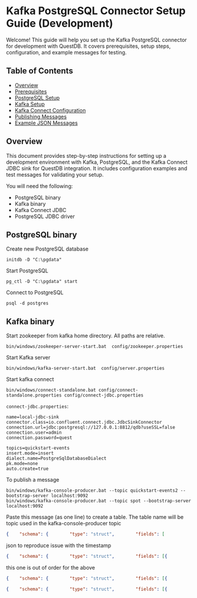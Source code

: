 # Kafka PostgreSQL Connector Setup Guide (Development)

Welcome! This guide will help you set up the Kafka PostgreSQL connector for development with QuestDB. It covers prerequisites, setup steps, configuration, and example messages for testing.

## Table of Contents
- [Overview](#overview)
- [Prerequisites](#prerequisites)
- [PostgreSQL Setup](#postgresql-setup)
- [Kafka Setup](#kafka-setup)
- [Kafka Connect Configuration](#kafka-connect-configuration)
- [Publishing Messages](#publishing-messages)
- [Example JSON Messages](#example-json-messages)

## Overview
This document provides step-by-step instructions for setting up a development environment with Kafka, PostgreSQL, and the Kafka Connect JDBC sink for QuestDB integration. It includes configuration examples and test messages for validating your setup.

You will need the following:

- PostgreSQL binary
- Kafka binary
- Kafka Connect JDBC
- PostgreSQL JDBC driver

## PostgreSQL binary

Create new PostgreSQL database

```shell script
initdb -D "C:\pgdata"
```

Start PostgreSQL

```shell script
pg_ctl -D "C:\pgdata" start
```

Connect to PostgreSQL

```shell script
psql -d postgres
```

## Kafka binary

Start zookeeper from kafka home directory. All paths are relative.

```shell script
bin/windows/zookeeper-server-start.bat  config/zookeeper.properties
```

Start Kafka server

```shell script
bin/windows/kafka-server-start.bat  config/server.properties
```

Start kafka connect

```shell script
bin/windows/connect-standalone.bat config/connect-standalone.properties config/connect-jdbc.properties
```

`connect-jdbc.properties`:

```properties
name=local-jdbc-sink
connector.class=io.confluent.connect.jdbc.JdbcSinkConnector
connection.url=jdbc:postgresql://127.0.0.1:8812/qdb?useSSL=false
connection.user=admin
connection.password=quest

topics=quickstart-events
insert.mode=insert
dialect.name=PostgreSqlDatabaseDialect
pk.mode=none
auto.create=true
```

To publish a message

```shell
bin/windows/kafka-console-producer.bat --topic quickstart-events2 --bootstrap-server localhost:9092
bin/windows/kafka-console-producer.bat --topic spot --bootstrap-server localhost:9092
```

Paste this message (as one line) to create a table. The table name will be topic
used in the kafka-console-producer topic

<!-- prettier-ignore -->
```json
{    "schema": {        "type": "struct",        "fields": [            {                "type": "boolean",                "optional": false,               "field": "flag"            },            {                "type": "int8",                "optional": false,                "field": "id8"           },           {                "type": "int16",                "optional": false,                "field": "id16"            },            {                "type":"int32",                "optional": false,                "field": "id32"            },          {                  "type": "int64",               "optional": false,                "field": "id64"            },            {                "type": "float",                "optional": false,                "field": "idFloat"            },            {                "type": "double",                "optional": false,                "field": "idDouble"            },              {                "type": "string",                "optional": true,                "field": "msg"            }      ],        "optional": false,        "name": "msgschema"    },    "payload": {        "flag": false,        "id8": 222,        "id16": 222,        "id32": 222,        "id64": 222,        "idFloat": 222.0,        "idDouble": 333.0,               "msg": "hi"  }}
```

json to reproduce issue with the timestamp

<!-- prettier-ignore -->
```json
{    "schema": {        "type": "struct",        "fields": [{            "type": "int32",            "optional": true,            "field": "c1"        }, {            "type": "string",            "optional": true,            "field": "c2"        }, {            "type": "int64",            "optional": false,            "name": "org.apache.kafka.connect.data.Timestamp",            "version": 1,            "field": "create_ts"        }, {            "type": "int64",            "optional": false,            "name": "org.apache.kafka.connect.data.Timestamp",            "version": 1,            "field": "update_ts"        }],        "optional": false,        "name": "foobar"    },    "payload": {        "c1": 10000,        "c2": "bar",        "create_ts": 1501834166000,        "update_ts": 1501834166000    }}
```

this one is out of order for the above

<!-- prettier-ignore -->
```json
{    "schema": {        "type": "struct",        "fields": [{            "type": "int32",            "optional": true,            "field": "c1"        }, {            "type": "string",            "optional": true,            "field": "c2"        }, {            "type": "int64",            "optional": false,            "name": "org.apache.kafka.connect.data.Timestamp",            "version": 1,            "field": "create_ts"        }, {            "type": "int64",            "optional": false,            "name": "org.apache.kafka.connect.data.Timestamp",            "version": 1,            "field": "update_ts"        }],        "optional": false,        "name": "foobar"    },    "payload": {        "c1": 10000,        "c2": "bar",        "create_ts": 1501834166000,        "update_ts": 0    }}
```

<!-- prettier-ignore -->
```json
{    "schema": {        "type": "struct",        "fields": [{            "type": "int32",            "optional": true,            "field": "c1"        }, {            "type": "string",            "optional": true,            "field": "c2"        }, {            "type": "int32",            "optional": false,            "name": "org.apache.kafka.connect.data.Date",            "version": 1,            "field": "create_ts"        }, {            "type": "int64",            "optional": false,            "name": "org.apache.kafka.connect.data.Timestamp",            "version": 1,            "field": "update_ts"        }],        "optional": false,        "name": "foobar"    },    "payload": {        "c1": 10000,        "c2": "bar",        "create_ts": 1501834,        "update_ts": 1501834166    }}
```
